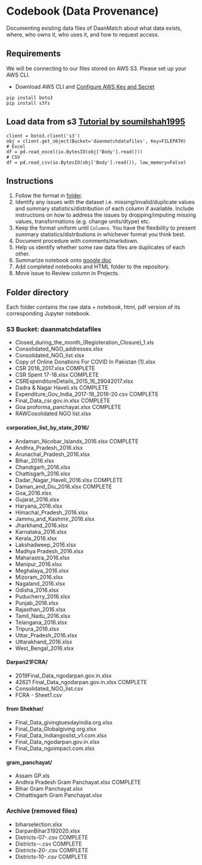 # Codebook (Data Provenance)

Documenting existing data files of DaanMatch about what data exists, where, who owns it, who uses it, and how to request access.

## Requirements

We will be connecting to our files stored on AWS S3. Please set up your AWS CLI.

- Download AWS CLI and [Configure AWS Key and Secret](https://docs.aws.amazon.com/cli/latest/userguide/cli-chap-welcome.html)

```
pip install boto3
pip install s3fs
```

## Load data from s3 [Tutorial by soumilshah1995](https://www.youtube.com/watch?v=2hfCRrmFcH0)

```
client = boto3.client('s3')
obj = client.get_object(Bucket='daanmatchdatafiles', Key=FILEPATH)
# Excel
df = pd.read_excel(io.BytesIO(obj['Body'].read()))
# CSV
df = pd.read_csv(io.BytesIO(obj['Body'].read()), low_memory=False)
```

## Instructions

1. Follow the format in [folder](https://github.com/DaanMatch/Codebook/blob/main/Closed_during_the_month_(Registeration_Closure).xls.xlsx/Closed_during_the_month_(Registeration_Closure).xls.ipynb).
2. Identify any issues with the dataset i.e. missing/invalid/duplicate values and summary statistics/distribution of each column if available. Include instructions on how to address the issues by dropping/imputing missing values, transformations (e.g. change units/dtype) etc.
3. Keep the format uniform until ```Columns```. You have the flexibility to present summary statistics/distributions in whichever format you think best.
4. Document procedure with comments/markdown.
5. Help us identify whether some raw data files are duplicates of each other.
6. Summarize notebook onto [google doc](https://docs.google.com/document/d/1gvOvektpmYQeWOvreYzMEHdHcE9J2ZtRva9f92SdYbY/edit)
7. Add completed notebooks and HTML folder to the repository.
8. Move issue to Review column in Projects.

## Folder directory

Each folder contains the raw data + notebook, html, pdf version of its corresponding Jupyter notebook.

### S3 Bucket: daanmatchdatafiles

- Closed_during_the_month_(Registeration_Closure)_1.xls
- Consolidated_NGO_addresses.xlsx
- Consolidated_NGO_list.xlsx
- Copy of Online Donations For COVID In Pakistan (1).xlsx
- CSR 2016_2017.xlsx COMPLETE
- CSR Spent 17-18.xlsx COMPLETE
- CSRExpenditureDetails_2015_16_29042017.xlsx
- Dadra & Nagar Haveli.xls COMPLETE
- Expenditure_Gov_India_2017-18_2019-20.csv COMPLETE
- Final_Data_csr.gov.in.xlsx COMPLETE
- Goa proforma_panchayat.xlsx COMPLETE
- RAWCosolidated NGO list.xlsx

#### corporation_list_by_state_2016/

- Andaman_Nicobar_Islands_2016.xlsx COMPLETE
- Andhra_Pradesh_2016.xlsx
- Arunachal_Pradesh_2016.xlsx
- Bihar_2016.xlsx
- Chandigarh_2016.xlsx
- Chattisgarh_2016.xlsx
- Dadar_Nagar_Haveli_2016.xlsx COMPLETE
- Daman_and_Diu_2016.xlsx COMPLETE
- Goa_2016.xlsx
- Gujarat_2016.xlsx
- Haryana_2016.xlsx
- Himachal_Pradesh_2016.xlsx
- Jammu_and_Kashmir_2016.xlsx
- Jharkhand_2016.xlsx
- Karnataka_2016.xlsx
- Kerala_2016.xlsx
- Lakshadweep_2016.xlsx
- Madhya Pradesh_2016.xlsx
- Maharastra_2016.xlsx
- Manipur_2016.xlsx
- Meghalaya_2016.xlsx
- Mizoram_2016.xlsx
- Nagaland_2016.xlsx
- Odisha_2016.xlsx
- Puducherry_2016.xlsx
- Punjab_2016.xlsx
- Rajasthan_2016.xlsx
- Tamil_Nadu_2016.xlsx
- Telangana_2016.xlsx
- Tripura_2016.xlsx
- Uttar_Pradesh_2016.xlsx
- Uttarakhand_2016.xlsx
- West_Bengal_2016.xlsx

#### Darpan21FCRA/

- 2019Final_Data_ngodarpan.gov.in.xlsx
- 42621 Final_Data_ngodarpan.gov.in.xlsx COMPLETE
- Consolidated_NGO_list.csv
- FCRA - Sheet1.csv

#### from Shekhar/

- Final_Data_givingtuesdayindia.org.xlsx
- Final_Data_Globalgiving.org.xlsx
- Final_Data_Indiangoslist_v1.com.xlsx
- Final_Data_ngodarpan.gov.in.xlsx
- Final_Data_ngoimpact.com.xlsx

#### gram_panchayat/

- Assam GP.xls
- Andhra Pradesh Gram Panchayat.xlsx COMPLETE
- Bihar Gram Panchayat.xlsx
- Chhattisgarh Gram Panchayat.xlsx

### Archive (removed files)

- biharselection.xlsx
- DarpanBihar3192020.xlsx
- Districts-07-.csv COMPLETE
- Districts--.csv COMPLETE
- Districts-20-.csv COMPLETE
- Districts-10-.csv COMPLETE
